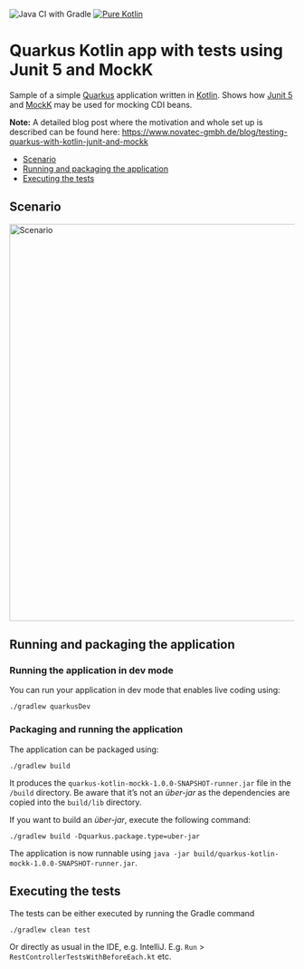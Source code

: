 ![Java CI with Gradle](https://github.com/csh0711/quarkus-kotlin-mockk/workflows/Java%20CI%20with%20Gradle/badge.svg) 
[![Pure Kotlin](https://img.shields.io/badge/100%25-kotlin-blue.svg)](https://kotlinlang.org/)

# Quarkus Kotlin app with tests using Junit 5 and MockK

Sample of a simple [Quarkus](https://quarkus.io/) application written in [Kotlin](https://kotlinlang.org/). 
Shows how [Junit 5](https://junit.org/junit5/) and [MockK](https://mockk.io/) may be used for mocking CDI beans.

**Note:** A detailed blog post where the motivation and whole set up is described can be found here: 
https://www.novatec-gmbh.de/blog/testing-quarkus-with-kotlin-junit-and-mockk

+ [Scenario](#scenario)
+ [Running and packaging the application](#running-and-packaging-the-application)
+ [Executing the tests](#executing-the-tests)
    
## Scenario
<img src="quarkus-kotlin-mockk.png" alt="Scenario" width="700"/>

## Running and packaging the application

### Running the application in dev mode

You can run your application in dev mode that enables live coding using:
```shell script
./gradlew quarkusDev
```

### Packaging and running the application

The application can be packaged using:
```shell script
./gradlew build
```
It produces the `quarkus-kotlin-mockk-1.0.0-SNAPSHOT-runner.jar` file in the `/build` directory.
Be aware that it’s not an _über-jar_ as the dependencies are copied into the `build/lib` directory.

If you want to build an _über-jar_, execute the following command:
```shell script
./gradlew build -Dquarkus.package.type=uber-jar
```

The application is now runnable using `java -jar build/quarkus-kotlin-mockk-1.0.0-SNAPSHOT-runner.jar`.

## Executing the tests
The tests can be either executed by running the Gradle command
```
./gradlew clean test
```
Or directly as usual in the IDE, e.g. IntelliJ. 
E.g. `Run` > `RestControllerTestsWithBeforeEach.kt` etc.

